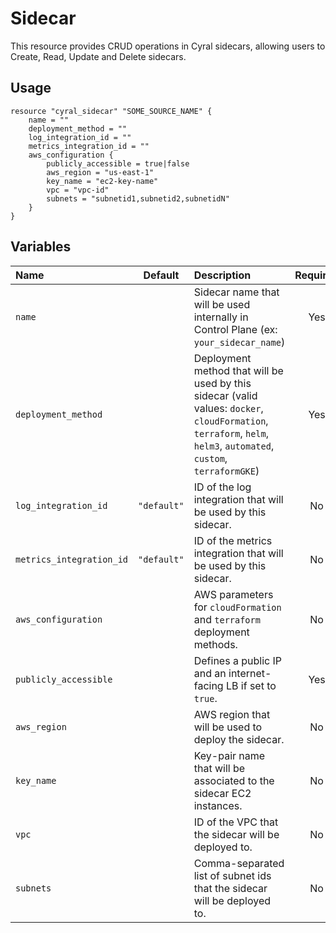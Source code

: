 # Sidecar

This resource provides CRUD operations in Cyral sidecars, allowing users to Create, Read, Update and Delete sidecars.

## Usage

```hcl
resource "cyral_sidecar" "SOME_SOURCE_NAME" {
    name = ""
    deployment_method = ""
    log_integration_id = ""
    metrics_integration_id = ""
    aws_configuration {
        publicly_accessible = true|false
        aws_region = "us-east-1"
        key_name = "ec2-key-name"
        vpc = "vpc-id"
        subnets = "subnetid1,subnetid2,subnetidN"
    }
}
```

## Variables

|  Name                    |  Default    |  Description                                                                         | Required |
|:-------------------------|:-----------:|:-------------------------------------------------------------------------------------|:--------:|
| `name`                   |             | Sidecar name that will be used internally in Control Plane (ex: `your_sidecar_name`) | Yes      |
| `deployment_method`      |             | Deployment method that will be used by this sidecar (valid values: `docker`, `cloudFormation`, `terraform`, `helm`, `helm3`, `automated`, `custom`, `terraformGKE`) | Yes      |
| `log_integration_id`     | `"default"` | ID of the log integration that will be used by this sidecar.                         | No       |
| `metrics_integration_id` | `"default"` | ID of the metrics integration that will be used by this sidecar.                     | No       |
| `aws_configuration`      |             | AWS parameters for `cloudFormation` and `terraform` deployment methods.              | No       |
| `publicly_accessible`    |             | Defines a public IP and an internet-facing LB if set to `true`.                      | Yes      |
| `aws_region`             |             | AWS region that will be used to deploy the sidecar.                                  | No       |
| `key_name`               |             | Key-pair name that will be associated to the sidecar EC2 instances.                  | No       |
| `vpc`                    |             | ID of the VPC that the sidecar will be deployed to.                                  | No       |
| `subnets`                |             | Comma-separated list of subnet ids that the sidecar will be deployed to.             | No       |
